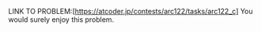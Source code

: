 LINK TO PROBLEM:[https://atcoder.jp/contests/arc122/tasks/arc122_c]
You would surely enjoy this problem.
